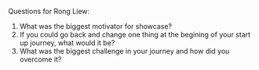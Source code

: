 Questions for Rong Liew:
1. What was the biggest motivator for showcase? 
2. If you could go back and change one thing at the begining of your start up journey, what would it be?
3. What was the biggest challenge in your journey and how did you overcome it? 
